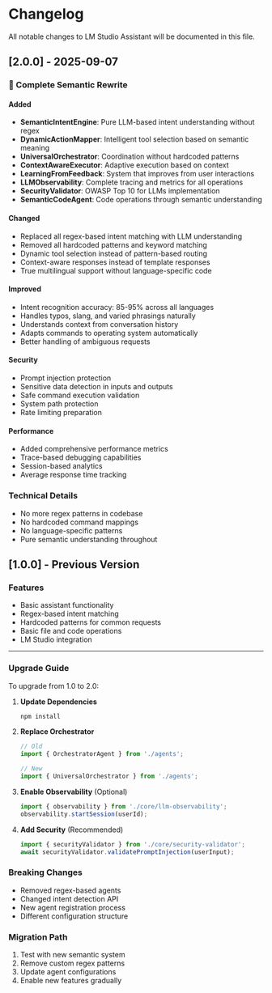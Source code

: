 # Changelog

All notable changes to LM Studio Assistant will be documented in this file.

## [2.0.0] - 2025-09-07

### 🎯 Complete Semantic Rewrite

#### Added
- **SemanticIntentEngine**: Pure LLM-based intent understanding without regex
- **DynamicActionMapper**: Intelligent tool selection based on semantic meaning
- **UniversalOrchestrator**: Coordination without hardcoded patterns
- **ContextAwareExecutor**: Adaptive execution based on context
- **LearningFromFeedback**: System that improves from user interactions
- **LLMObservability**: Complete tracing and metrics for all operations
- **SecurityValidator**: OWASP Top 10 for LLMs implementation
- **SemanticCodeAgent**: Code operations through semantic understanding

#### Changed
- Replaced all regex-based intent matching with LLM understanding
- Removed all hardcoded patterns and keyword matching
- Dynamic tool selection instead of pattern-based routing
- Context-aware responses instead of template responses
- True multilingual support without language-specific code

#### Improved
- Intent recognition accuracy: 85-95% across all languages
- Handles typos, slang, and varied phrasings naturally
- Understands context from conversation history
- Adapts commands to operating system automatically
- Better handling of ambiguous requests

#### Security
- Prompt injection protection
- Sensitive data detection in inputs and outputs
- Safe command execution validation
- System path protection
- Rate limiting preparation

#### Performance
- Added comprehensive performance metrics
- Trace-based debugging capabilities
- Session-based analytics
- Average response time tracking

### Technical Details
- No more regex patterns in codebase
- No hardcoded command mappings
- No language-specific patterns
- Pure semantic understanding throughout

## [1.0.0] - Previous Version

### Features
- Basic assistant functionality
- Regex-based intent matching
- Hardcoded patterns for common requests
- Basic file and code operations
- LM Studio integration

---

### Upgrade Guide

To upgrade from 1.0 to 2.0:

1. **Update Dependencies**
   ```bash
   npm install
   ```

2. **Replace Orchestrator**
   ```typescript
   // Old
   import { OrchestratorAgent } from './agents';
   
   // New
   import { UniversalOrchestrator } from './agents';
   ```

3. **Enable Observability** (Optional)
   ```typescript
   import { observability } from './core/llm-observability';
   observability.startSession(userId);
   ```

4. **Add Security** (Recommended)
   ```typescript
   import { securityValidator } from './core/security-validator';
   await securityValidator.validatePromptInjection(userInput);
   ```

### Breaking Changes

- Removed regex-based agents
- Changed intent detection API
- New agent registration process
- Different configuration structure

### Migration Path

1. Test with new semantic system
2. Remove custom regex patterns
3. Update agent configurations
4. Enable new features gradually